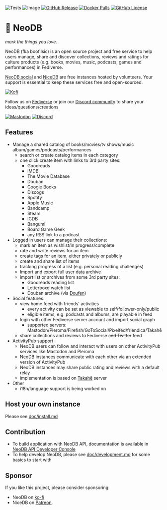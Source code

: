![Tests](https://img.shields.io/github/actions/workflow/status/neodb-social/neodb/tests.yml?style=for-the-badge&color=56AA54&label=tests)
![Image](https://img.shields.io/github/actions/workflow/status/neodb-social/neodb/publish.yml?style=for-the-badge&color=56AA54&label=image)
[![GitHub Release](https://img.shields.io/github/v/release/neodb-social/neodb?style=for-the-badge&color=3791E0&logoColor=fff)](https://github.com/neodb-social/neodb/releases)
[![Docker Pulls](https://img.shields.io/docker/pulls/neodb/neodb?label=docker&color=3791E0&style=for-the-badge)](https://hub.docker.com/r/neodb/neodb)
[![GitHub License](https://img.shields.io/github/license/neodb-social/neodb?color=E69A48&style=for-the-badge)](https://github.com/neodb-social/neodb/blob/main/LICENSE)

# 🧩 NeoDB
_mark the things you love._

NeoDB (fka boofilsic) is an open source project and free service to help users manage, share and discover collections, reviews and ratings for culture products (e.g. books, movies, music, podcasts, games and performances) in Fediverse.

[NeoDB.social](https://neodb.social) and [NiceDB](https://nicedb.org) are free instances hosted by volunteers. Your support is essential to keep these services free and open-sourced.

[![Kofi](https://img.shields.io/badge/Ko--Fi-Donate-orange?label=Support%20this%20project%20on%20Ko-fi&style=for-the-badge&color=ff5f5f&logo=ko-fi)](https://ko-fi.com/neodb)

Follow us on [Fediverse](https://mastodon.social/@neodb) or join our [Discord community](https://discord.gg/QBHkrV8bxK) to share your ideas/questions/creations

[![Mastodon](https://img.shields.io/mastodon/follow/106919732872456302?style=for-the-badge&logo=mastodon&logoColor=fff&label=%40neodb%40mastodon.social&color=6D75D2)](https://mastodon.social/@neodb)
[![Discord](https://img.shields.io/discord/1041738638364528710?label=Discord%20Community&logo=discord&logoColor=fff&color=6D75D2&style=for-the-badge)](https://discord.gg/QBHkrV8bxK)

## Features
- Manage a shared catalog of books/movies/tv shows/music album/games/podcasts/performances
  + search or create catalog items in each category
  + one click create item with links to 3rd party sites:
    * Goodreads
    * IMDB
    * The Movie Database
    * Douban
    * Google Books
    * Discogs
    * Spotify
    * Apple Music
    * Bandcamp
    * Steam
    * IGDB
    * Bangumi
    * Board Game Geek
    * any RSS link to a podcast
- Logged in users can manage their collections:
  + mark an item as wishlist/in progress/complete
  + rate and write reviews for an item
  + create tags for an item, either privately or publicly
  + create and share list of items
  + tracking progress of a list (e.g. personal reading challenges)
  + Import and export full user data archive
  + import list or archives from some 3rd party sites:
    * Goodreads reading list
    * Letterboxd watch list
    * Douban archive (via [Doufen](https://doufen.org/))
- Social features:
  + view home feed with friends' activities
    * every activity can be set as viewable to self/follower-only/public
    * eligible items, e.g. podcasts and albums, are playable in feed
  + login with other Fediverse server account and import social graph
    * supported servers: Mastodon/Pleroma/Firefish/GoToSocial/Pixelfed/friendica/Takahē
  + share collections and reviews to Fediverse ~~and Twitter~~ feed
- ActivityPub support
  + NeoDB users can follow and interact with users on other ActivityPub services like Mastodon and Pleroma
  + NeoDB instances communicate with each other via an extended version of ActivityPub
  + NeoDB instances may share public rating and reviews with a default relay
  + implementation is based on [Takahē](https://jointakahe.org/) server
- Other
  + i18n/language support is being worked on

## Host your own instance
Please see [doc/install.md](doc/install.md)

## Contribution
 - To build application with NeoDB API, documentation is available in [NeoDB API Developer Console](https://neodb.social/developer/)
 - To help develop NeoDB, please see [doc/development.md](doc/development.md) for some basics to start with

## Sponsor
If you like this project, please consider sponsoring
 - NeoDB on [ko-fi](https://ko-fi.com/neodb)
 - NiceDB on [Patreon](https://patreon.com/tertius).

